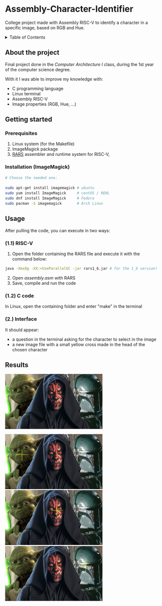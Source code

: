 # Assembly-Character-Identifier
College project made with Assembly RISC-V to identify a character in a specific image, based on RGB and Hue.

<!-- TABLE OF CONTENTS -->
<details>
  <summary>Table of Contents</summary>
  <ol>
    <li>
      <a href="#about-the-project">About The Project</a>
      <ul>
        <li><a href="#built-with">Built With</a></li>
      </ul>
    </li>
    <li>
      <a href="#getting-started">Getting Started</a>
      <ul>
        <li><a href="#prerequisites">Prerequisites</a></li>
        <li><a href="#installation">Installation</a></li>
      </ul>
    </li>
    <li><a href="#usage">Usage</a></li>
    <li><a href="#results">Usage</a></li>
  </ol>
</details>

<!-- ABOUT THE PROJECT -->
## About the project
Final project done in the _Computer Architecture I_ class, during the 1st year of the computer science degree.

With it I was able to improve my knowledge with:
* C programming language
* Linux terminal
* Assembly RISC-V
* Image properties (RGB, Hue, ...)

<!-- HOW TO START IT -->
## Getting started
### Prerequisites
1. Linux system (for the Makefile)
2. ImageMagick package
3. <a href="https://github.com/TheThirdOne/rars">RARS</a> assembler and runtime system for RISC-V, 

### Installation (ImageMagick)
```sh
# Choose the needed one:

sudo apt-get install imagemagick # ubuntu
sudo yum install ImageMagick     # centOS / REHL
sudo dnf install ImageMagick     # Fedora
sudo pacman -S imagemagick       # Arch Linux
```

## Usage
After pulling the code, you can execute in two ways:

### (1.1) RISC-V
1. Open the folder containing the RARS file and execute it with the command below:
```sh
java -Xmx8g -XX:+UseParallelGC -jar rars1_6.jar # for the 1_6 version!
```
2. Open _assembly.asm_ with RARS
3. Save, compile and run the code

### (1.2) C code 
In Linux, open the containing folder and enter "make" in the terminal

### (2.) Interface
It should appear:
  -  a question in the terminal asking for the character to select in the image
  -  a new image file with a small yellow cross made in the head of the chosen character

## Results
![Starting image](https://raw.githubusercontent.com/axelcarapinha/Assembly-Character-Identifier/main/images/original.png)

![Character 1](https://raw.githubusercontent.com/axelcarapinha/Assembly-Character-Identifier/main/images/leftCharacter.png)
![Character 2](https://raw.githubusercontent.com/axelcarapinha/Assembly-Character-Identifier/main/images/middleCharacter.png)
![Character 3](https://raw.githubusercontent.com/axelcarapinha/Assembly-Character-Identifier/main/images/rightCharacter.png)










